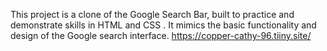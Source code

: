 This project is a clone of the Google Search Bar, built to practice and demonstrate skills in HTML and CSS . It mimics the basic functionality and design of the Google search interface. https://copper-cathy-96.tiiny.site/
